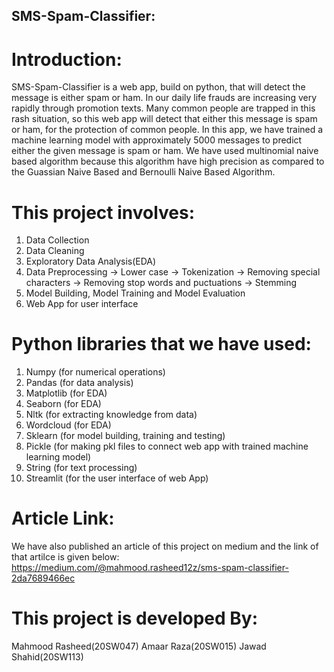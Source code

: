 ## SMS-Spam-Classifier:
# Introduction:
SMS-Spam-Classifier is a web app, build on python, that will detect the message is either spam or ham. In our daily life frauds are increasing very rapidly through promotion texts. Many common people are trapped in this rash situation, so this web app will detect that either this message is spam or ham, for the protection of common people. In this app, we have trained a machine learning model with approximately 5000 messages to predict either the given message is spam or ham. We have used multinomial naive based algorithm because this algorithm have high precision as compared to the Guassian Naive Based and Bernoulli Naive Based Algorithm.

# This project involves:
1) Data Collection
2) Data Cleaning
3) Exploratory Data Analysis(EDA)
4) Data Preprocessing
-> Lower case
-> Tokenization
-> Removing special characters
-> Removing stop words and puctuations
-> Stemming
5) Model Building, Model Training and Model Evaluation
6) Web App for user interface

# Python libraries that we have used:
1) Numpy (for numerical operations)
2) Pandas (for data analysis)
3) Matplotlib (for EDA)
4) Seaborn (for EDA)
5) Nltk (for extracting knowledge from data)
6) Wordcloud (for EDA)
7) Sklearn (for model building, training and testing)
8) Pickle (for making pkl files to connect web app with trained machine learning model)
9) String (for text processing)
10) Streamlit (for the user interface of web App)

# Article Link:
We have also published an article of this project on medium and the link of that artilce is given below:
https://medium.com/@mahmood.rasheed12z/sms-spam-classifier-2da7689466ec

# This project is developed By:
Mahmood Rasheed(20SW047)
Amaar Raza(20SW015)
Jawad Shahid(20SW113)
